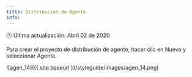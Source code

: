 ```yaml
---
title: Distribución de Agente
info:
---
```

🕐 Ultima actualización: Abril 02 de 2020




Para crear el proyecto de distribución de agente, hacer clic en Nuevo y seleccionar Agente.

![agen_14]({{ site.baseurl }}/styleguide/images/agen_14.png)